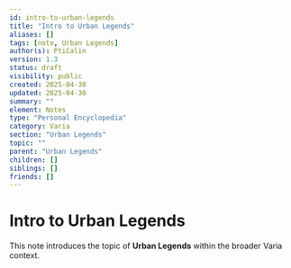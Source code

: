 ```yaml
---
id: intro-to-urban-legends
title: "Intro to Urban Legends"
aliases: []
tags: [note, Urban Legends]
author(s): PtiCalin
version: 1.3
status: draft
visibility: public
created: 2025-04-30
updated: 2025-04-30
summary: ""
element: Notes
type: "Personal Encyclopedia"
category: Varia
section: "Urban Legends"
topic: ""
parent: "Urban Legends"
children: []
siblings: []
friends: []
---
```

# Intro to Urban Legends

This note introduces the topic of **Urban Legends** within the broader Varia context.

